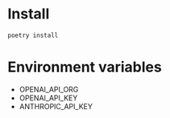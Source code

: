 
# Install

```commandline
poetry install
```

# Environment variables

* OPENAI_API_ORG
* OPENAI_API_KEY
* ANTHROPIC_API_KEY
